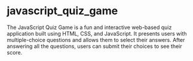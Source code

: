 # javascript_quiz_game
The JavaScript Quiz Game is a fun and interactive web-based quiz application built using HTML, CSS, and JavaScript. It presents users with multiple-choice questions and allows them to select their answers. After answering all the questions, users can submit their choices to see their score.
